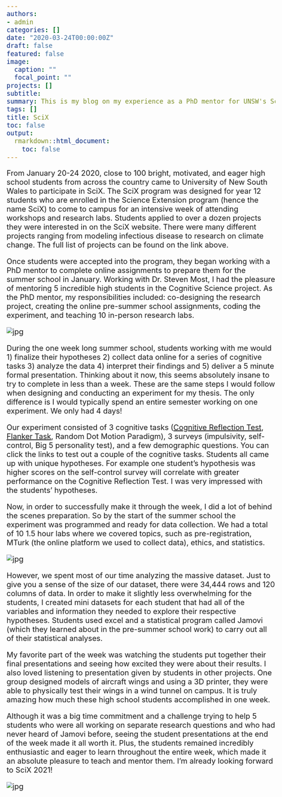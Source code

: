 ```yaml
---
authors:
- admin
categories: []
date: "2020-03-24T00:00:00Z"
draft: false
featured: false
image: 
  caption: ""
  focal_point: ""
projects: []
subtitle: 
summary: This is my blog on my experience as a PhD mentor for UNSW's SciX program
tags: []
title: SciX
toc: false
output:
  rmarkdown::html_document:
    toc: false
---
```

<!-- have to knit first if .Rmd --> 
<style type="text/css">

body {
  font-size: 15pt;
}

h1 { /* Header 1 */
  font-size: 26px;
  color: DarkBlue;
  font-weight: bold;
}


</style>

From January 20-24 2020, close to 100 bright, motivated, and eager high school students from across the country came to University of New South Wales to participate in SciX. The SciX program was designed for year 12 students who are enrolled in the Science Extension program (hence the name SciX) to come to campus for an intensive week of attending workshops and research labs. Students applied to over a dozen projects they were interested in on the SciX website. There were many different projects ranging from modeling infectious disease to research on climate change. The full list of projects can be found on the link above. 

Once students were accepted into the program, they began working with a PhD mentor to complete online assignments to prepare them for the summer school in January. Working with Dr. Steven Most, I had the pleasure of mentoring 5 incredible high students in the Cognitive Science project. As the PhD mentor, my responsibilities included: co-designing the research project, creating the online pre-summer school assignments, coding the experiment, and teaching 10 in-person research labs.

![jpg](./scix1.jpg)

During the one week long summer school, students working with me would 1) finalize their hypotheses 2) collect data online for a series of cognitive tasks 3) analyze the data 4) interpret their findings and 5) deliver a 5 minute formal presentation. Thinking about it now, this seems absolutely insane to try to complete in less than a week. These are the same steps I would follow when designing and conducting an experiment for my thesis. The only difference is I would typically spend an entire semester working on one experiment. We only had 4 days!

Our experiment consisted of 3 cognitive tasks (<a href = "https://expfactory-experiments.github.io/cognitive-reflection-survey/" >Cognitive Reflection Test</a>, <a href = "https://expfactory-experiments.github.io/flanker/" >Flanker Task</a>, Random Dot Motion Paradigm), 3 surveys (impulsivity, self-control, Big 5 personality test), and a few demographic questions. You can click the links to test out a couple of the cognitive tasks. Students all came up with unique hypotheses. For example one student’s hypothesis was higher scores on the self-control survey will correlate with greater performance on the Cognitive Reflection Test. I was very impressed with the students’ hypotheses. 

Now, in order to successfully make it through the week, I did a lot of behind the scenes preparation. So by the start of the summer school the experiment was programmed and ready for data collection. We had a total of 10 1.5 hour labs where we covered topics, such as pre-registration, MTurk (the online platform we used to collect data), ethics, and statistics. 

![jpg](./scix2.jpg)

However, we spent most of our time analyzing the massive dataset. Just to give you a sense of the size of our dataset, there were 34,444 rows and 120 columns of data. In order to make it slightly less overwhelming for the students, I created mini datasets for each student that had all of the variables and information they needed to explore their respective hypotheses. Students used excel and a statistical program called Jamovi (which they learned about in the pre-summer school work) to carry out all of their statistical analyses.

My favorite part of the week was watching the students put together their final presentations and seeing how excited they were about their results. I also loved listening to presentation given by students in other projects. One group designed models of aircraft wings and using a 3D printer, they were able to physically test their wings in a wind tunnel on campus. It is truly amazing how much these high school students accomplished in one week. 

Although it was a big time commitment and a challenge trying to help 5 students who were all working on separate research questions and who had never heard of Jamovi before, seeing the student presentations at the end of the week made it all worth it. Plus, the students remained incredibly enthusiastic and eager to learn throughout the entire week, which made it an absolute pleasure to teach and mentor them. I’m already looking forward to SciX 2021!

![jpg](./scix3.jpg)



